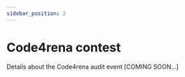 ```yaml
---
sidebar_position: 2
---
```


# Code4rena contest
Details about the Code4rena audit event [COMING SOON...]
